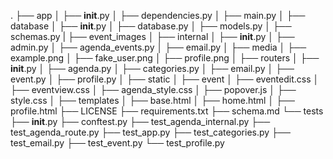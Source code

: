 .
├── app
│   ├── __init__.py
│   ├── dependencies.py
│   ├── main.py
│   ├── database
│       ├── __init__.py
│       ├── database.py
│       ├── models.py
│       ├── schemas.py
|   ├── event_images
│   ├── internal
│       ├── __init__.py
│       ├── admin.py
│       ├── agenda_events.py
│       ├── email.py
│   ├── media
│       ├── example.png
│       ├── fake_user.png
│       ├── profile.png
│   ├── routers
│       ├── __init__.py
│       ├── agenda.py
│       ├── categories.py
│       ├── email.py
│       ├── event.py
│       ├── profile.py
│   ├── static
│       ├── event
│           ├── eventedit.css
│           ├── eventview.css
│       ├── agenda_style.css
│       ├── popover.js
│       ├── style.css
│   ├── templates
│       ├── base.html
│       ├── home.html
│       ├── profile.html
├── LICENSE
├── requirements.txt
├── schema.md
└── tests
    ├── __init__.py
    ├── conftest.py
    ├── test_agenda_internal.py
    ├── test_agenda_route.py
    ├── test_app.py
    ├── test_categories.py
    ├── test_email.py
    ├── test_event.py
    └── test_profile.py
